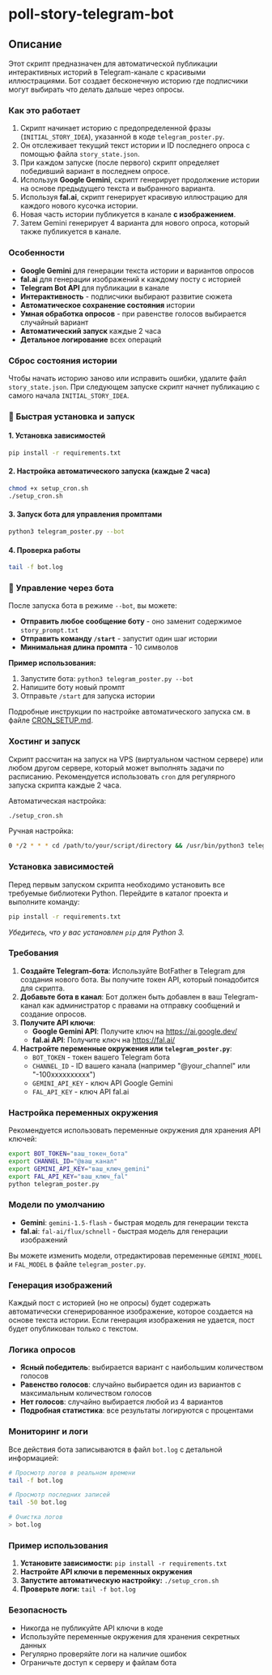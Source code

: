 # poll-story-telegram-bot
 
## Описание

Этот скрипт предназначен для автоматической публикации интерактивных историй в Telegram-канале с красивыми иллюстрациями.
Бот создает бесконечную историю где подписчики могут выбирать что делать дальше через опросы.

### Как это работает

1. Скрипт начинает историю с предопределенной фразы (`INITIAL_STORY_IDEA`), указанной в коде `telegram_poster.py`.
2. Он отслеживает текущий текст истории и ID последнего опроса с помощью файла `story_state.json`.
3. При каждом запуске (после первого) скрипт определяет победивший вариант в последнем опросе.
4. Используя **Google Gemini**, скрипт генерирует продолжение истории на основе предыдущего текста и выбранного варианта.
5. Используя **fal.ai**, скрипт генерирует красивую иллюстрацию для каждого нового кусочка истории.
6. Новая часть истории публикуется в канале **с изображением**.
7. Затем Gemini генерирует 4 варианта для нового опроса, который также публикуется в канале.

### Особенности

- **Google Gemini** для генерации текста истории и вариантов опросов
- **fal.ai** для генерации изображений к каждому посту с историей
- **Telegram Bot API** для публикации в канале
- **Интерактивность** - подписчики выбирают развитие сюжета
- **Автоматическое сохранение состояния** истории
- **Умная обработка опросов** - при равенстве голосов выбирается случайный вариант
- **Автоматический запуск** каждые 2 часа
- **Детальное логирование** всех операций

### Сброс состояния истории

Чтобы начать историю заново или исправить ошибки, удалите файл `story_state.json`. При следующем запуске скрипт начнет публикацию с самого начала `INITIAL_STORY_IDEA`.

### 🚀 Быстрая установка и запуск

#### 1. Установка зависимостей
```bash
pip install -r requirements.txt
```

#### 2. Настройка автоматического запуска (каждые 2 часа)
```bash
chmod +x setup_cron.sh
./setup_cron.sh
```

#### 3. Запуск бота для управления промптами
```bash
python3 telegram_poster.py --bot
```

#### 4. Проверка работы
```bash
tail -f bot.log
```

### 📝 Управление через бота

После запуска бота в режиме `--bot`, вы можете:

- **Отправить любое сообщение боту** - оно заменит содержимое `story_prompt.txt`
- **Отправить команду `/start`** - запустит один шаг истории
- **Минимальная длина промпта** - 10 символов

**Пример использования:**
1. Запустите бота: `python3 telegram_poster.py --bot`
2. Напишите боту новый промпт
3. Отправьте `/start` для запуска истории

Подробные инструкции по настройке автоматического запуска см. в файле [CRON_SETUP.md](CRON_SETUP.md).

### Хостинг и запуск

Скрипт рассчитан на запуск на VPS (виртуальном частном сервере) или любом другом сервере, который может выполнять задачи по расписанию. Рекомендуется использовать `cron` для регулярного запуска скрипта каждые 2 часа.

Автоматическая настройка:
```bash
./setup_cron.sh
```

Ручная настройка:
```bash
0 */2 * * * cd /path/to/your/script/directory && /usr/bin/python3 telegram_poster.py >> bot.log 2>&1
```

### Установка зависимостей

Перед первым запуском скрипта необходимо установить все требуемые библиотеки Python. Перейдите в каталог проекта и выполните команду:

```bash
pip install -r requirements.txt
```
*Убедитесь, что у вас установлен `pip` для Python 3.*

### Требования

1. **Создайте Telegram-бота**: Используйте BotFather в Telegram для создания нового бота. Вы получите токен API, который понадобится для скрипта.
2. **Добавьте бота в канал**: Бот должен быть добавлен в ваш Telegram-канал как администратор с правами на отправку сообщений и создание опросов.
3. **Получите API ключи**:
   - **Google Gemini API**: Получите ключ на https://ai.google.dev/
   - **fal.ai API**: Получите ключ на https://fal.ai/
4. **Настройте переменные окружения или `telegram_poster.py`**:
   - `BOT_TOKEN` - токен вашего Telegram бота
   - `CHANNEL_ID` - ID вашего канала (например "@your_channel" или "-100xxxxxxxxxx")
   - `GEMINI_API_KEY` - ключ API Google Gemini
   - `FAL_API_KEY` - ключ API fal.ai

### Настройка переменных окружения

Рекомендуется использовать переменные окружения для хранения API ключей:

```bash
export BOT_TOKEN="ваш_токен_бота"
export CHANNEL_ID="@ваш_канал"
export GEMINI_API_KEY="ваш_ключ_gemini"
export FAL_API_KEY="ваш_ключ_fal"
python telegram_poster.py
```

### Модели по умолчанию

- **Gemini**: `gemini-1.5-flash` - быстрая модель для генерации текста
- **fal.ai**: `fal-ai/flux/schnell` - быстрая модель для генерации изображений

Вы можете изменить модели, отредактировав переменные `GEMINI_MODEL` и `FAL_MODEL` в файле `telegram_poster.py`.

### Генерация изображений

Каждый пост с историей (но не опросы) будет содержать автоматически сгенерированное изображение, которое создается на основе текста истории. Если генерация изображения не удается, пост будет опубликован только с текстом.

### Логика опросов

- **Ясный победитель**: выбирается вариант с наибольшим количеством голосов
- **Равенство голосов**: случайно выбирается один из вариантов с максимальным количеством голосов
- **Нет голосов**: случайно выбирается любой из 4 вариантов
- **Подробная статистика**: все результаты логируются с процентами

### Мониторинг и логи

Все действия бота записываются в файл `bot.log` с детальной информацией:

```bash
# Просмотр логов в реальном времени
tail -f bot.log

# Просмотр последних записей
tail -50 bot.log

# Очистка логов
> bot.log
```

### Пример использования

1. **Установите зависимости:** `pip install -r requirements.txt`
2. **Настройте API ключи в переменных окружения**
3. **Запустите автоматическую настройку:** `./setup_cron.sh`
4. **Проверьте логи:** `tail -f bot.log`

### Безопасность

- Никогда не публикуйте API ключи в коде
- Используйте переменные окружения для хранения секретных данных
- Регулярно проверяйте логи на наличие ошибок
- Ограничьте доступ к серверу и файлам бота
